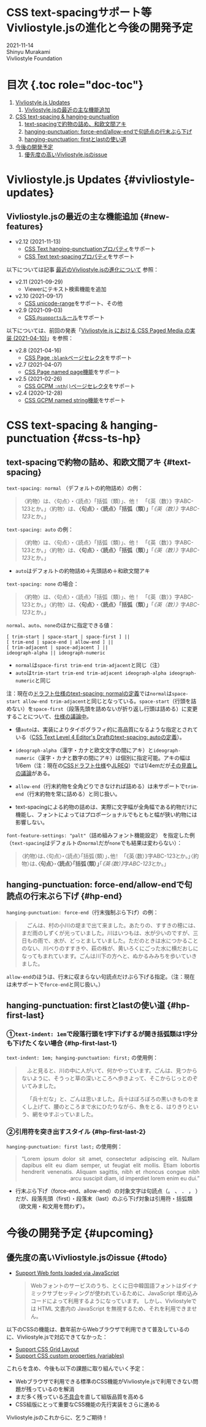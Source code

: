# CSS text-spacingサポート等Vivliostyle.jsの進化と今後の開発予定

2021-11-14 \
Shinyu Murakami \
Vivliostyle Foundation

# 目次 {.toc role="doc-toc"}

1. [Vivliostyle.js Updates](#vivliostyle-updates)
    1. [Vivliostyle.jsの最近の主な機能追加](#new-features)
2. [CSS text-spacing & hanging-punctuation](#css-ts-hp)
    1. [text-spacingで約物の詰め、和欧文間アキ](#text-spacing)
    2. [hanging-punctuation: force-end/allow-endで句読点の行末ぶら下げ](#hp-end)
    3. [hanging-punctuation: firstとlastの使い道](#hp-first-last)
3. [今後の開発予定](#upcoming)
    1. [優先度の高いVivliostyle.jsのissue](#todo)


# Vivliostyle.js Updates {#vivliostyle-updates}

## Vivliostyle.jsの最近の主な機能追加 {#new-features}

- v2.12 (2021-11-13)
  - [CSS Text hanging-punctuationプロパティ](https://drafts.csswg.org/css-text-3/#hanging-punctuation-property)をサポート
  - [CSS Text text-spacingプロパティ](https://drafts.csswg.org/css-text-4/#text-spacing-property)をサポート

以下については記事 [最近のVivliostyle.jsの進化について](https://vivliostyle.org/ja/blog/2021/10/12/recent-vivliostyle-js-updates/) 参照：

- v2.11 (2021-09-29)
  - Viewerにテキスト検索機能を追加
- v2.10 (2021-09-17)
  - [CSS unicode-range](https://www.w3.org/TR/css-fonts-3/#unicode-range-desc)をサポート、その他  
- v2.9 (2021-09-03)
  - [CSS `@supports`ルール](https://www.w3.org/TR/css-conditional-3/)をサポート

以下については、前回の発表「[Vivliostyle.js における CSS Paged Media の実装 (2021-04-10)](http://bit.ly/vivliostyle202104)」を参照：

- v2.8 (2021-04-16)
  - [CSS Page `:blank`ページセレクタ](https://drafts.csswg.org/css-page-3/#blank-pseudo)をサポート
- v2.7 (2021-04-07)
  - [CSS Page named page機能](https://drafts.csswg.org/css-page-3/#using-named-pages)をサポート
- v2.5 (2021-02-26)
  - [CSS GCPM `:nth()`ページセレクタ](https://drafts.csswg.org/css-gcpm/#document-page-selectors)をサポート
- v2.4 (2020-12-28)
  - [CSS GCPM named string機能](https://drafts.csswg.org/css-gcpm/#named-strings)をサポート

# CSS text-spacing & hanging-punctuation {#css-ts-hp}

## text-spacingで約物の詰め、和欧文間アキ {#text-spacing}

`text-spacing: normal` （デフォルトの約物詰め）の例：

<blockquote class="example" style="text-spacing: normal;">
<p>〈約物〉は、〈句点〉・〈読点〉「括弧（類）」、他！　「《英（数）》字ABC-123とか。」〈約物〉は、<b>〈句点〉</b>・<b>〈読点〉「括弧（類）」</b>「<i>《英（数）》</i>字<i>ABC-123</i>とか。」</b></p>
</blockquote>

`text-spacing: auto` の例：

<blockquote class="example" style="text-spacing: auto;">
<p>〈約物〉は、〈句点〉・〈読点〉「括弧（類）」、他！　「《英（数）》字ABC-123とか。」〈約物〉は、<b>〈句点〉</b>・<b>〈読点〉「括弧（類）」</b>「<i>《英（数）》</i>字<i>ABC-123</i>とか。」</b></p>
</blockquote>

- `auto`はデフォルトの約物詰め＋先頭詰め＋和欧文間アキ

`text-spacing: none` の場合：

<blockquote class="example" style="text-spacing: none;">
<p>〈約物〉は、〈句点〉・〈読点〉「括弧（類）」、他！　「《英（数）》字ABC-123とか。」〈約物〉は、<b>〈句点〉</b>・<b>〈読点〉「括弧（類）」</b>「<i>《英（数）》</i>字<i>ABC-123</i>とか。」</b></p>
</blockquote>

`normal`、`auto`、`none`のほかに指定できる値：

```
[ trim-start | space-start | space-first ] ||
[ trim-end | space-end | allow-end ] ||
[ trim-adjacent | space-adjacent ] ||
ideograph-alpha || ideograph-numeric
```

- `normal`は`space-first trim-end trim-adjacent`と同じ（注）
- `auto`は`trim-start trim-end trim-adjacent ideograph-alpha ideograph-numeric`と同じ

注：現在の[ドラフト仕様のtext-spacing: normalの定義](https://www.w3.org/TR/css-text-4/#valdef-text-spacing-normal)では`normal`は`space-start allow-end trim-adjacent`と同じとなっている。`space-start`（行頭を詰めない）を`space-first`（段落先頭を詰めないが折り返し行頭は詰める）に変更することについて、[仕様の議論中](https://github.com/w3c/csswg-drafts/issues/2462)。

- 値`auto`は、実装によりタイポグラフィ的に高品質になるような指定とされている（[CSS Text Level 4 Editor's Draftのtext-spacing: autoの定義](https://drafts.csswg.org/css-text-4/#valdef-text-spacing-auto)）。
- `ideograph-alpha`（漢字・カナと欧文文字の間にアキ）と`ideograph-numeric`（漢字・カナと数字の間にアキ）は個別に指定可能。アキの幅は1/6em（注：現在の[CSSドラフト仕様](https://www.w3.org/TR/css-text-4/#valdef-text-spacing-ideograph-alpha)や[JLREQ](https://www.w3.org/TR/jlreq/#id209)）では1/4emだが[その見直しの議論](https://github.com/w3c/jlreq/issues/280)がある。
- `allow-end`（行末約物を全角どりできなければ詰める）は未サポートで`trim-end`（行末約物を常に詰める）と同じ扱い。

- text-spacingによる約物の詰めは、実際に文字幅が全角幅である約物だけに機能し、フォントによってはプロポーショナルでもともと幅が狭い約物には影響しない。

`font-feature-settings: "palt"`（詰め組みフォント機能設定） を指定した例（`text-spacing`はデフォルトの`normal`だが`none`でも結果は変わらない）：

<blockquote class="example" style="text-spacing: normal; font-feature-settings: 'palt';">
<p>〈約物〉は、〈句点〉・〈読点〉「括弧（類）」、他！　「《英（数）》字ABC-123とか。」〈約物〉は、<b>〈句点〉</b>・<b>〈読点〉「括弧（類）」</b>「<i>《英（数）》</i>字<i>ABC-123</i>とか。」</b></p>
</blockquote>

## hanging-punctuation: force-end/allow-endで句読点の行末ぶら下げ {#hp-end}

`hanging-punctuation: force-end`（行末強制ぶら下げ）の例：

<blockquote class="example" style="hanging-punctuation: force-end; text-indent: 1em;">
<p>ごんは、村の小川の堤まで出て来ました。あたりの、すすきの穂には、まだ雨のしずくが光っていました。川はいつもは、水が少いのですが、三日もの雨で、水が、どっとましていました。ただのときは水につかることのない、川べりのすすきや、萩の株が、黄いろくにごった水に横だおしになってもまれています。ごんは川下の方へと、ぬかるみみちを歩いていきました。</p>
</blockquote>

`allow-end`のほうは、行末に収まらない句読点だけぶら下げる指定。（注：現在は未サポートで`force-end`と同じ扱い。）

## hanging-punctuation: firstとlastの使い道 {#hp-first-last}

### ①`text-indent: 1em`で段落行頭を1字下げするが開き括弧類は1字分も下げたくない場合 {#hp-first-last-1}

`text-indent: 1em; hanging-punctuation: first;` の使用例：

<blockquote class="example" style="hanging-punctuation: first; text-indent: 1em;">
<p>ふと見ると、川の中に人がいて、何かやっています。ごんは、見つからないように、そうっと草の深いところへ歩きよって、そこからじっとのぞいてみました。</p>
<p>「兵十だな」と、ごんは思いました。兵十はぼろぼろの黒いきものをまくし上げて、腰のところまで水にひたりながら、魚をとる、はりきりという、網をゆすぶっていました。</p>
</blockquote>

### ②引用符を突き出すスタイル {#hp-first-last-2}

`hanging-punctuation: first last;` の使用例：

<blockquote class="example" style="hanging-punctuation: first last; text-align: justify; text-align-last: end;">
<p>“Lorem ipsum dolor sit amet, consectetur adipiscing elit. Nullam dapibus elit eu diam semper, ut feugiat elit mollis. Etiam lobortis hendrerit venenatis. Aliquam sagittis, nibh et rhoncus congue nibh arcu suscipit diam, id imperdiet lorem enim eu dui.”</p>
</blockquote>

- 行末ぶら下げ（force-end、allow-end）の対象文字は句読点（。 、 ． ， ）だが、段落先頭（first）・段落末（last）のぶら下げ対象は引用符・括弧類（欧文用・和文用を問わず）。


# 今後の開発予定 {#upcoming}

## 優先度の高いVivliostyle.jsのissue {#todo}

- [Support Web fonts loaded via JavaScript](https://github.com/vivliostyle/vivliostyle.js/issues/735)
  > Webフォントのサービスのうち、とくに日中韓国語フォントはダイナミックサブセッティングが使われているために、JavaScript 埋め込みコードによって利用するようになっています。
しかし、Vivliostyleでは HTML 文書内の JavaScript を無視するため、それを利用できません。

以下のCSSの機能は、数年前からWebブラウザで利用できて普及しているのに、Vivliostyle.jsで対応できてなかった：
- [Support CSS Grid Layout](https://github.com/vivliostyle/vivliostyle.js/issues/539)
- [Support CSS custom properties (variables)](https://github.com/vivliostyle/vivliostyle.js/issues/540)

これらを含め、今後も以下の課題に取り組んでいく予定：

- Webブラウザで利用できる標準のCSS機能がVivliostyle.jsで利用できない問題が残っているのを解消
- まだ多く残っている[不具合](https://github.com/vivliostyle/vivliostyle.js/issues?q=is%3Aopen+is%3Aissue+label%3Abug)を直して組版品質を高める
- CSS組版にとって重要なCSS機能の先行実装をさらに進める

Vivliostyle.jsのこれからに、乞うご期待！
